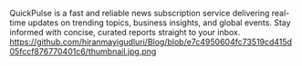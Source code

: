 QuickPulse is a fast and reliable news subscription service delivering real-time updates on trending topics, business insights, and global events. Stay informed with concise, curated reports straight to your inbox.
https://github.com/hiranmayigudluri/Blog/blob/e7c4950604fc73519cd415d05fccf876770401c6/thumbnail.jpg.png
